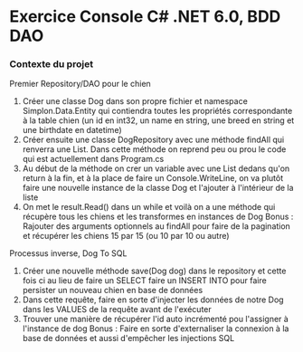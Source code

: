 # Exercice Console C# .NET 6.0, BDD DAO
### Contexte du projet
Premier Repository/DAO pour le chien
1. Créer une classe Dog dans son propre fichier et namespace Simplon.Data.Entity qui contiendra toutes les propriétés correspondante à la table chien (un id en int32, un name en string, une breed en string et une birthdate en datetime)
2. Créer ensuite une classe DogRepository avec une méthode findAll qui renverra une List<Dog>. Dans cette méthode on reprend peu ou prou le code qui est actuellement dans Program.cs
3. Au début de la méthode on crer un variable avec une List<Dog> dedans qu'on return à la fin, et à la place de faire un Console.WriteLine, on va plutôt faire une nouvelle instance de la classe Dog et l'ajouter à l'intérieur de la liste
4. On met le result.Read() dans un while et voilà on a une méthode qui récupère tous les chiens et les transformes en instances de Dog
Bonus : Rajouter des arguments optionnels au findAll pour faire de la pagination et récupérer les chiens 15 par 15 (ou 10 par 10 ou autre) 

Processus inverse, Dog To SQL
1. Créer une nouvelle méthode save(Dog dog) dans le repository et cette fois ci au lieu de faire un SELECT faire un INSERT INTO pour faire persister un nouveau chien en base de données
2. Dans cette requête, faire en sorte d'injecter les données de notre Dog dans les VALUES de la requête avant de l'exécuter
3. Trouver une manière de récupérer l'id auto incrémenté pou l'assigner à l'instance de dog
Bonus : Faire en sorte d'externaliser la connexion à la base de données et aussi d'empêcher les injections SQL
